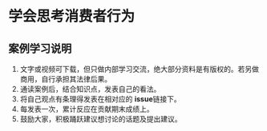 # 学会思考消费者行为

## 案例学习说明

1. 文字或视频可下载，但只做内部学习交流，绝大部分资料是有版权的。若另做商用，自行承担其法律后果。
2. 通读案例后，结合知识点，发表自己的看法。
3. 将自己观点有条理得发表在相对应的 **issue**链接下。
4. 每发表一次，累计反应在贡献期末成绩上。
5. 鼓励大家，积极踊跃建议想讨论的话题及提出建议。
